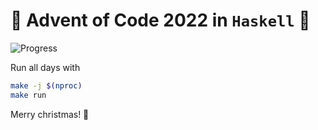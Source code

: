 # 🎄 Advent of Code 2022 in `Haskell` 🎄

![Progress](https://progress-bar.dev/10/?scale=50&title=stars&width=200&color=ffd700&suffix=⭐)

Run all days with

```bash
make -j $(nproc)
make run
```

Merry christmas! 🎅
